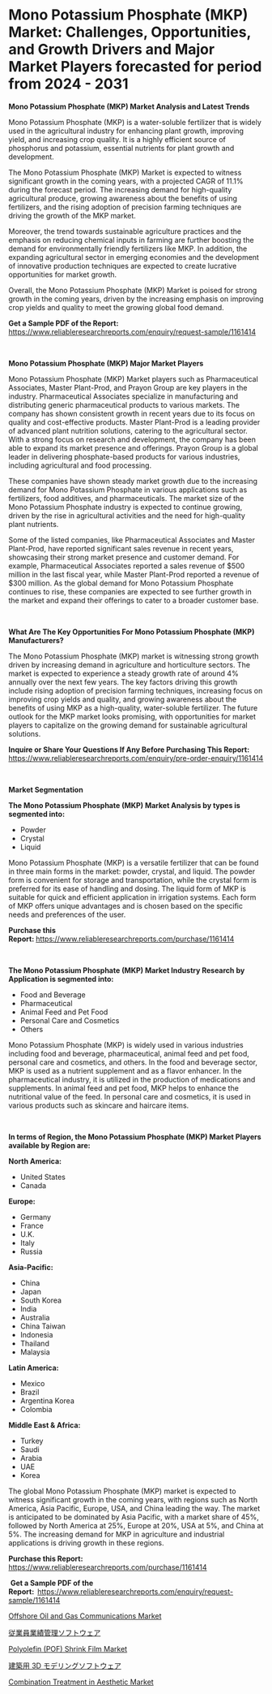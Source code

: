 <p><h1>Mono Potassium Phosphate (MKP) Market: Challenges, Opportunities, and Growth Drivers and Major Market Players forecasted for period from 2024 - 2031</h1></p><p><strong>Mono Potassium Phosphate (MKP) Market Analysis and Latest Trends</strong></p>
<p><p>Mono Potassium Phosphate (MKP) is a water-soluble fertilizer that is widely used in the agricultural industry for enhancing plant growth, improving yield, and increasing crop quality. It is a highly efficient source of phosphorus and potassium, essential nutrients for plant growth and development.</p><p>The Mono Potassium Phosphate (MKP) Market is expected to witness significant growth in the coming years, with a projected CAGR of 11.1% during the forecast period. The increasing demand for high-quality agricultural produce, growing awareness about the benefits of using fertilizers, and the rising adoption of precision farming techniques are driving the growth of the MKP market.</p><p>Moreover, the trend towards sustainable agriculture practices and the emphasis on reducing chemical inputs in farming are further boosting the demand for environmentally friendly fertilizers like MKP. In addition, the expanding agricultural sector in emerging economies and the development of innovative production techniques are expected to create lucrative opportunities for market growth.</p><p>Overall, the Mono Potassium Phosphate (MKP) Market is poised for strong growth in the coming years, driven by the increasing emphasis on improving crop yields and quality to meet the growing global food demand.</p></p>
<p><strong>Get a Sample PDF of the Report:&nbsp;</strong> <a href="https://www.reliableresearchreports.com/enquiry/request-sample/1161414">https://www.reliableresearchreports.com/enquiry/request-sample/1161414</a></p>
<p>&nbsp;</p>
<p><strong>Mono Potassium Phosphate (MKP) Major Market Players</strong></p>
<p><p>Mono Potassium Phosphate (MKP) Market players such as Pharmaceutical Associates, Master Plant-Prod, and Prayon Group are key players in the industry. Pharmaceutical Associates specialize in manufacturing and distributing generic pharmaceutical products to various markets. The company has shown consistent growth in recent years due to its focus on quality and cost-effective products. Master Plant-Prod is a leading provider of advanced plant nutrition solutions, catering to the agricultural sector. With a strong focus on research and development, the company has been able to expand its market presence and offerings. Prayon Group is a global leader in delivering phosphate-based products for various industries, including agricultural and food processing.</p><p>These companies have shown steady market growth due to the increasing demand for Mono Potassium Phosphate in various applications such as fertilizers, food additives, and pharmaceuticals. The market size of the Mono Potassium Phosphate industry is expected to continue growing, driven by the rise in agricultural activities and the need for high-quality plant nutrients.</p><p>Some of the listed companies, like Pharmaceutical Associates and Master Plant-Prod, have reported significant sales revenue in recent years, showcasing their strong market presence and customer demand. For example, Pharmaceutical Associates reported a sales revenue of $500 million in the last fiscal year, while Master Plant-Prod reported a revenue of $300 million. As the global demand for Mono Potassium Phosphate continues to rise, these companies are expected to see further growth in the market and expand their offerings to cater to a broader customer base.</p></p>
<p>&nbsp;</p>
<p><strong>What Are The Key Opportunities For Mono Potassium Phosphate (MKP) Manufacturers?</strong></p>
<p><p>The Mono Potassium Phosphate (MKP) market is witnessing strong growth driven by increasing demand in agriculture and horticulture sectors. The market is expected to experience a steady growth rate of around 4% annually over the next few years. The key factors driving this growth include rising adoption of precision farming techniques, increasing focus on improving crop yields and quality, and growing awareness about the benefits of using MKP as a high-quality, water-soluble fertilizer. The future outlook for the MKP market looks promising, with opportunities for market players to capitalize on the growing demand for sustainable agricultural solutions.</p></p>
<p><strong>Inquire or Share Your Questions If Any Before Purchasing This Report:</strong> <a href="https://www.reliableresearchreports.com/enquiry/pre-order-enquiry/1161414">https://www.reliableresearchreports.com/enquiry/pre-order-enquiry/1161414</a></p>
<p>&nbsp;</p>
<p><strong>Market Segmentation</strong></p>
<p><strong>The Mono Potassium Phosphate (MKP) Market Analysis by types is segmented into:</strong></p>
<p><ul><li>Powder</li><li>Crystal</li><li>Liquid</li></ul></p>
<p><p>Mono Potassium Phosphate (MKP) is a versatile fertilizer that can be found in three main forms in the market: powder, crystal, and liquid. The powder form is convenient for storage and transportation, while the crystal form is preferred for its ease of handling and dosing. The liquid form of MKP is suitable for quick and efficient application in irrigation systems. Each form of MKP offers unique advantages and is chosen based on the specific needs and preferences of the user.</p></p>
<p><strong>Purchase this Report:&nbsp;</strong><a href="https://www.reliableresearchreports.com/purchase/1161414">https://www.reliableresearchreports.com/purchase/1161414</a></p>
<p>&nbsp;</p>
<p><strong>The Mono Potassium Phosphate (MKP) Market Industry Research by Application is segmented into:</strong></p>
<p><ul><li>Food and Beverage</li><li>Pharmaceutical</li><li>Animal Feed and Pet Food</li><li>Personal Care and Cosmetics</li><li>Others</li></ul></p>
<p><p>Mono Potassium Phosphate (MKP) is widely used in various industries including food and beverage, pharmaceutical, animal feed and pet food, personal care and cosmetics, and others. In the food and beverage sector, MKP is used as a nutrient supplement and as a flavor enhancer. In the pharmaceutical industry, it is utilized in the production of medications and supplements. In animal feed and pet food, MKP helps to enhance the nutritional value of the feed. In personal care and cosmetics, it is used in various products such as skincare and haircare items.</p></p>
<p>&nbsp;</p>
<p><strong>In terms of Region, the Mono Potassium Phosphate (MKP) Market Players available by Region are:</strong></p>
<p>
    <p> <strong> North America: </strong>
        <ul>
            <li>United States</li>
            <li>Canada</li>
        </ul>
        </p> 
    <p> <strong> Europe: </strong>
        <ul>
            <li>Germany</li>
            <li>France</li>
            <li>U.K.</li>
            <li>Italy</li>
            <li>Russia</li>
        </ul>
        </p> 
    <p> <strong> Asia-Pacific: </strong>
        <ul>
            <li>China</li>
            <li>Japan</li>
            <li>South Korea</li>
            <li>India</li>
            <li>Australia</li>
            <li>China Taiwan</li>
            <li>Indonesia</li>
            <li>Thailand</li>
            <li>Malaysia</li>
        </ul>
        </p> 
    <p> <strong> Latin America: </strong>
        <ul>
            <li>Mexico</li>
            <li>Brazil</li>
            <li>Argentina Korea</li>
            <li>Colombia</li>
        </ul>
        </p> 
    <p> <strong> Middle East & Africa: </strong>
        <ul>
            <li>Turkey</li>
            <li>Saudi</li>
            <li>Arabia</li>
            <li>UAE</li>
            <li>Korea</li>
        </ul>
    </p>
    </p>
<p><p>The global Mono Potassium Phosphate (MKP) market is expected to witness significant growth in the coming years, with regions such as North America, Asia Pacific, Europe, USA, and China leading the way. The market is anticipated to be dominated by Asia Pacific, with a market share of 45%, followed by North America at 25%, Europe at 20%, USA at 5%, and China at 5%. The increasing demand for MKP in agriculture and industrial applications is driving growth in these regions.</p></p>
<p><strong>Purchase this Report: </strong><a href="https://www.reliableresearchreports.com/purchase/1161414">https://www.reliableresearchreports.com/purchase/1161414</a></p>
<p>&nbsp;<strong>Get a Sample PDF of the Report:&nbsp;&nbsp;</strong><a href="https://www.reliableresearchreports.com/enquiry/request-sample/1161414">https://www.reliableresearchreports.com/enquiry/request-sample/1161414</a></p>
<p><strong></strong></p>
<p><p><a href="https://issuu.com/reportprime-2/docs/offshore-oil-and-gas-communications-market-size-20">Offshore Oil and Gas Communications Market</a></p><p><a href="https://github.com/ksxzwxabcuynh011/Market-Research-Report-List-1/blob/main/4325234194566.md">従業員業績管理ソフトウェア</a></p><p><a href="https://github.com/dx0328/Market-Research-Report-List-1/blob/main/polyolefin-pof-shrink-film-market.md">Polyolefin (POF) Shrink Film Market</a></p><p><a href="https://github.com/mcbeesbxa270/Market-Research-Report-List-1/blob/main/1925250194567.md">建築用 3D モデリングソフトウェア</a></p><p><a href="https://issuu.com/reportprime-2/docs/combination-treatment-in-aesthetic-market-size-203">Combination Treatment in Aesthetic Market</a></p></p>